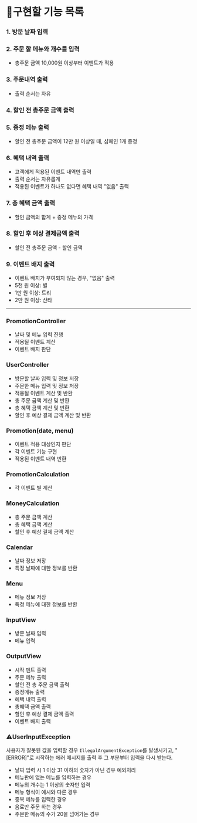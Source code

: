 # 📜구현할 기능 목록

### 1. 방문 날짜 입력

### 2. 주문 할 메뉴와 개수를 입력
* 총주문 금액 10,000원 이상부터 이벤트가 적용

### 3. 주문내역 출력
* 출력 순서는 자유

### 4. 할인 전 총주문 금액 출력

### 5. 증정 메뉴 출력
* 할인 전 총주문 금액이 12만 원 이상일 때, 샴페인 1개 증정

### 6. 혜택 내역 출력
* 고객에게 적용된 이벤트 내역만 출력
* 출력 순서는 자유롭게
* 적용된 이벤트가 하나도 없다면 혜택 내역 "없음" 출력

### 7. 총 혜택 금액 출력
* 할인 금액의 합계 + 증정 메뉴의 가격

### 8. 할인 후 예상 결제금액 출력
* 할인 전 총주문 금액 - 할인 금액

### 9. 이벤트 배지 출력
* 이벤트 배지가 부여되지 않는 경우, "없음" 출력
* 5천 원 이상: 별
* 1만 원 이상: 트리
* 2만 원 이상: 산타

---

### PromotionController
* 날짜 및 메뉴 입력 진행
* 적용될 이벤트 계산
* 이벤트 배지 판단

### UserController
* 방문할 날짜 입력 및 정보 저장
* 주문한 메뉴 입력 및 정보 저장
* 적용될 이벤트 계산 및 반환
* 총 주문 금액 계산 및 반환
* 총 혜택 금액 계산 및 반환
* 할인 후 예상 결제 금액 계산 및 반환


### Promotion(date, menu)
* 이벤트 적용 대상인지 판단
* 각 이벤트 기능 구현
* 적용된 이벤트 내역 반환


### PromotionCalculation
* 각 이벤트 별 계산


### MoneyCalculation
* 총 주문 금액 계산
* 총 혜택 금액 계산
* 할인 후 예상 결제 금액 계산


### Calendar
* 날짜 정보 저장
* 특정 날짜에 대한 정보를 반환


### Menu
* 메뉴 정보 저장
* 특정 메뉴에 대한 정보를 반환


### InputView
* 방문 날짜 입력
* 메뉴 입력


### OutputView
* 시작 멘트 출력
* 주문 메뉴 출력
* 할인 전 총 주문 금액 출력
* 증정메뉴 출력
* 혜택 내역 출력
* 총혜택 금액 출력
* 할인 후 예상 결제 금액 출력
* 이벤트 배지 출력



### ⚠️UserInputException
사용자가 잘못된 값을 입력할 경우 `IllegalArgumentException`를 발생시키고, "[ERROR]"로 시작하는 에러 메시지를 출력 후 그 부분부터 입력을 다시 받는다.

* 날짜 입력 시 1 이상 31 이하의 숫자가 아닌 경우 예외처리
* 메뉴판에 없는 메뉴를 입력하는 경우
* 메뉴의 개수는 1 이상의 숫자만 입력
* 메뉴 형식이 예시와 다른 경우
* 중복 메뉴를 입력한 경우
* 음료만 주문 하는 경우
* 주문한 메뉴의 수가 20을 넘어가는 경우
